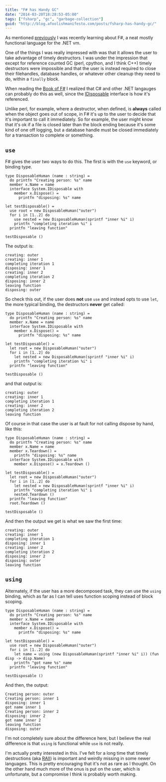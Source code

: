 ```yaml
---
title: "F# has Handy GC"
date: "2014-03-20T18:28:53-05:00"
tags: ["fsharp", "gc", "garbage-collection"]
guid: "http://blog.afoolishmanifesto.com/posts/fsharp-has-handy-gc/"
---
```

As mentioned [previously](/posts/fsharp-has-weird-oo) I was recently learning
about F#, a neat mostly functional language for the .NET vm.

One of the things I was really impressed with was that it allows the user
to take advantage of timely destructors.  I was under the impression that
except for reference counted GC (perl, cpython, and I think C++) timely
destructors were impossible and that the user is instead required to close
their filehandles, database handles, or whatever other cleanup they need to
do, within a `finally` block.

When reading the [Book of F#](https://www.nostarch.com/fsharp) I realized that
C# and other .NET langauges can probably do this as well, since the
[IDisposable](http://msdn.microsoft.com/en-us/library/system.idisposable%28v=vs.110%29.aspx)
interface is how it's referenced.

Unlike perl, for example, where a destructor, when defined, is **always**
called when the object goes out of scope, in F# it's up to the user to decide
that it's important to call it immediately.  So for example, the user might
know that it's ok if a file is closed later than the block ending because
it's some kind of one off logging, but a database handle must be closed
immediately for a transaction to complete or something.

## `use`

F# gives the user two ways to do this.  The first is with the `use` keyword, or
binding type.

    type DisposableHuman (name : string) =
      do printfn "Creating person: %s" name
      member x.Name = name
      interface System.IDisposable with
        member x.Dispose() =
          printfn "disposing: %s" name

    let testDisposable() =
      use root = new DisposableHuman("outer")
      for i in [1..2] do
        use nested = new DisposableHuman(sprintf "inner %i" i)
        printfn "completing iteration %i" i
      printfn "leaving function"

    testDisposable ()

The output is:

    creating: outer
    creating: inner 1
    completing iteration 1
    disposing: inner 1
    creating: inner 2
    completing iteration 2
    disposing: inner 2
    leaving function
    disposing: outer

So check this out, if the user does **not** use `use` and instead opts to use
`let`, the more typical binding, the destructors **never** get called:

    type DisposableHuman (name : string) =
      do printfn "Creating person: %s" name
      member x.Name = name
      interface System.IDisposable with
        member x.Dispose() =
          printfn "disposing: %s" name

    let testDisposable() =
      let root = new DisposableHuman("outer")
      for i in [1..2] do
        let nested = new DisposableHuman(sprintf "inner %i" i)
        printfn "completing iteration %i" i
      printfn "leaving function"

    testDisposable ()

and that output is:

    creating: outer
    creating: inner 1
    completing iteration 1
    creating: inner 2
    completing iteration 2
    leaving function

Of course in that case the user is at fault for not calling dispose by hand,
like this:

    type DisposableHuman (name : string) =
      do printfn "Creating person: %s" name
      member x.Name = name
      member x.Teardown() =
        printfn "disposing: %s" name
      interface System.IDisposable with
        member x.Dispose() = x.Teardown ()

    let testDisposable() =
      let root = new DisposableHuman("outer")
      for i in [1..2] do
        let nested = new DisposableHuman(sprintf "inner %i" i)
        printfn "completing iteration %i" i
        nested.Teardown ()
      printfn "leaving function"
      root.Teardown ()

    testDisposable ()

And then the output we get is what we saw the first time:

    creating: outer
    creating: inner 1
    completing iteration 1
    disposing: inner 1
    creating: inner 2
    completing iteration 2
    disposing: inner 2
    disposing: outer
    leaving function

## `using`

Alternately, if the user has a more decomposed task, they can use the
`using` binding, which as far as I can tell uses function scoping instead
of block scoping.

    type DisposableHuman (name : string) =
      do printfn "Creating person: %s" name
      member x.Name = name
      interface System.IDisposable with
        member x.Dispose() =
          printfn "disposing: %s" name

    let testDisposable() =
      use root = new DisposableHuman("outer")
      for i in [1..2] do
        let name = using (new DisposableHuman(sprintf "inner %i" i)) (fun disp -> disp.Name)
        printfn "got name %s" name
      printfn "leaving function"

    testDisposable ()

And then, the output:

    Creating person: outer
    Creating person: inner 1
    disposing: inner 1
    got name inner 1
    Creating person: inner 2
    disposing: inner 2
    got name inner 2
    leaving function
    disposing: outer

I'm not completely sure about the difference here, but I believe the real
difference is that `using` is functional while `use` is not really.

I'm actually pretty interested in this.  I've felt for a long time that timely
destructions (aka [RAII](https://en.wikipedia.org/wiki/RAII)) is important
and weirdly missing in some newer languages.  This is pretty encouraging that
it's not as rare as I thought.  On the other hand much more of the onus is
put on the user, which is unfortunate, but a compromise I think is probably
worth making.
